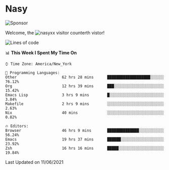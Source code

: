 # Nasy

<!--
<p align="center">
<img height="200" src="https://github-readme-stats.vercel.app/api?username=nasyxx&count_private=true&show_icons=true&theme=dracula&include_all_commits=true"/>
<img height="200" src="https://github-readme-stats.vercel.app/api/top-langs/?username=nasyxx&theme=dracula&hide=html,jupyter+notebook&count_private=true&show_icons=true"/>
</p>

  
----------------
-->

![Sponsor](https://img.shields.io/static/v1.svg?label=Sponsor&message=%E2%9D%A4&logo=GitHub&style=flat&color=pink)
 
Welcome, the ![nasyxx visitor counter](https://count.getloli.com/get/@nasyxx?theme=rule34)th vistor!
 
<!--START_SECTION:waka-->
![Lines of code](https://img.shields.io/badge/From%20Hello%20World%20I%27ve%20Written-5.4%20million%20lines%20of%20code-blue)

📊 **This Week I Spent My Time On** 

```text
⌚︎ Time Zone: America/New_York

💬 Programming Languages: 
Other                    62 hrs 28 mins      ███████████████████░░░░░░   76.12% 
Org                      12 hrs 39 mins      ███░░░░░░░░░░░░░░░░░░░░░░   15.42% 
Emacs Lisp               3 hrs 9 mins        █░░░░░░░░░░░░░░░░░░░░░░░░   3.84% 
Makefile                 2 hrs 9 mins        ░░░░░░░░░░░░░░░░░░░░░░░░░   2.63% 
Nix                      40 mins             ░░░░░░░░░░░░░░░░░░░░░░░░░   0.82%

🔥 Editors: 
Browser                  46 hrs 9 mins       ██████████████░░░░░░░░░░░   56.24% 
Emacs                    19 hrs 37 mins      ██████░░░░░░░░░░░░░░░░░░░   23.92% 
Zsh                      16 hrs 16 mins      █████░░░░░░░░░░░░░░░░░░░░   19.84%

```


 Last Updated on 11/06/2021
<!--END_SECTION:waka-->

<!-- ![visitors](https://visitor-badge.laobi.icu/badge?page_id=nasyxx.nasyxx) -->
